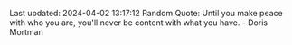Last updated: 2024-04-02 13:17:12
Random Quote: Until you make peace with who you are, you'll never be content with what you have. - Doris Mortman